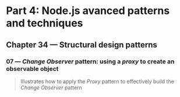 # Part 4: Node.js avanced patterns and techniques
## Chapter 34 &mdash; Structural design patterns
### 07 &mdash; *Change Observer* pattern: using a *proxy* to create an observable object
> Illustrates how to apply the *Proxy* pattern to effectively build the *Change Observer* pattern
